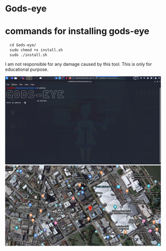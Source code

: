 # Gods-eye

# commands for installing gods-eye
```
  cd Gods-eye/
  sudo chmod +x install.sh
  sudo ./install.sh
  ```
  I am not responsible for any damage caused by this tool.
  This is only for educational purpose.
  
![image](https://raw.githubusercontent.com/dellano54/Gods-eye/master/screenshot/screenshot.png)
![image](https://raw.githubusercontent.com/dellano54/Gods-eye/master/screenshot/Screenshot%202020-06-12%2005%3A54%3A53.png)
